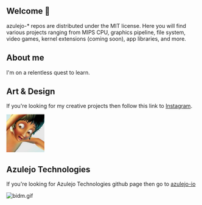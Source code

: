 ## Welcome 👋

azulejo-* repos are distributed under the MIT license. Here you will find various projects ranging from MIPS CPU, graphics pipeline, file system, video games, kernel extensions (coming soon), app libraries, and more.

## About me

I'm on a relentless quest to learn.

## Art & Design
If you're looking for my creative projects then follow this link to [Instagram](https://www.instagram.com/miklumba/).

<img src="./art.png" alt="art.png" height="100">

## Azulejo Technologies
If you're looking for Azulejo Technologies github page then go to <a href="https://github.com/Azulejo-io">azulejo-io</a>

<img src="./bidm.gif" alt="bidm.gif">

